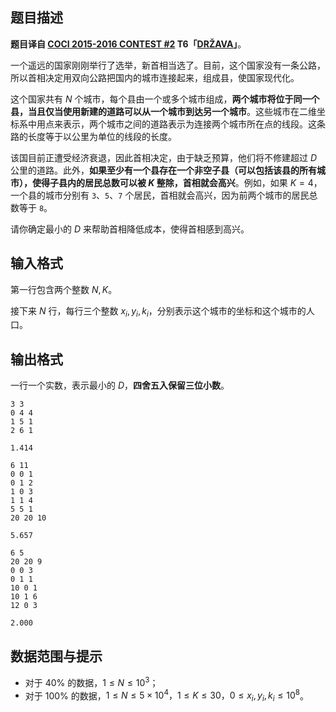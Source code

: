 ## 题目描述

**题目译自 [COCI 2015-2016 CONTEST #2](https://hsin.hr/coci/archive/2015_2016/) T6「[DRŽAVA](https://hsin.hr/coci/archive/2015_2016/contest2_tasks.pdf)」**。

一个遥远的国家刚刚举行了选举，新首相当选了。目前，这个国家没有一条公路，所以首相决定用双向公路把国内的城市连接起来，组成县，使国家现代化。

这个国家共有 $N$ 个城市，每个县由一个或多个城市组成，**两个城市将位于同一个县，当且仅当使用新建的道路可以从一个城市到达另一个城市**。这些城市在二维坐标系中用点来表示，两个城市之间的道路表示为连接两个城市所在点的线段。这条路的长度等于以公里为单位的线段的长度。

该国目前正遭受经济衰退，因此首相决定，由于缺乏预算，他们将不修建超过 $D$ 公里的道路。此外，**如果至少有一个县存在一个非空子县（可以包括该县的所有城市），使得子县内的居民总数可以被 $K$ 整除，首相就会高兴**。例如，如果 $K=4$，一个县的城市分别有 `3`、`5`、`7` 个居民，首相就会高兴，因为前两个城市的居民总数等于 `8`。

请你确定最小的 $D$ 来帮助首相降低成本，使得首相感到高兴。

## 输入格式

第一行包含两个整数 $N,K$。

接下来 $N$ 行，每行三个整数 $x_i,y_i,k_i$，分别表示这个城市的坐标和这个城市的人口。

## 输出格式

一行一个实数，表示最小的 $D$，**四舍五入保留三位小数**。

```input1
3 3
0 4 4
1 5 1
2 6 1
```

```output1
1.414
```

```input2
6 11
0 0 1
0 1 2
1 0 3
1 1 4
5 5 1
20 20 10
```

```output2
5.657
```

```input3
6 5
20 20 9
0 0 3
0 1 1
10 0 1
10 1 6
12 0 3
```

```output3
2.000
```

## 数据范围与提示

- 对于 $40\%$ 的数据，$1\le N\le10^3$；
- 对于 $100\%$ 的数据，$1\le N\le5\times10^4，1\le K\le30，0\le x_i,y_i,k_i\le10^8$。


